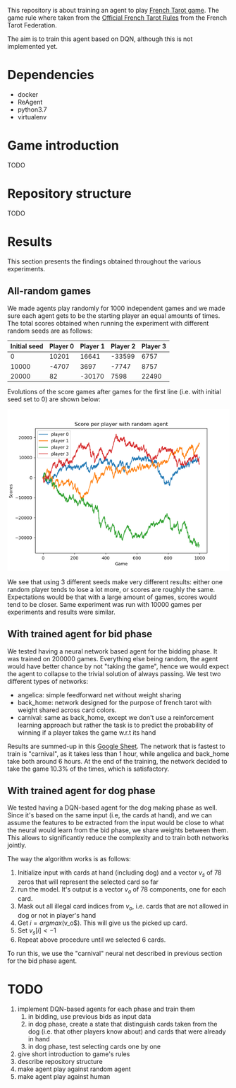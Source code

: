 This repository is about training an agent to play
[French Tarot game](https://en.wikipedia.org/wiki/French_tarot]).
The game rule where taken from the [Official French Tarot Rules](http://www.fftarot.fr/assets/documents/R-RO201206.pdf)
from the French Tarot Federation.

The aim is to train this agent based on DQN, although this is not
implemented yet.

# Dependencies
- docker
- ReAgent
- python3.7
- virtualenv

# Game introduction
TODO

# Repository structure
TODO

# Results
This section presents the findings obtained throughout the various
experiments.

## All-random games
We made agents play randomly for 1000 independent games and we made sure
each agent gets to be the starting player an equal amounts of times.
The total scores obtained when running the experiment with
different random seeds are as follows:

|Initial seed|Player 0|Player 1|Player 2|Player 3|
|---|---|---|---|---|
| 0 |10201|16641|-33599|6757|
| 10000| -4707 | 3697  | -7747  | 8757  |
| 20000|  82 | -30170  |7598   |22490   |

Evolutions of the score games after games for the first line (i.e. with
initial seed set to 0) are shown below:

![](results/random_players.png)

We see that using 3 different seeds make very different results:
either one random player tends to lose a lot more, or scores are roughly
the same. Expectations would be that with a large amount of games,
scores would tend to be closer. Same experiment was run with 10000 games
per experiments and results were similar.

## With trained agent for bid phase
We tested having a neural network based agent for the bidding phase. It was trained on 200000 games. Everything else being
random, the agent would have better chance by not "taking the game", hence we would expect the agent to collapse
to the trivial solution of always passing. We test two different types of networks:
- angelica: simple feedforward net without weight sharing
- back_home: network designed for the purpose of french tarot with weight shared across card colors.
- carnival: same as back_home, except we don't use a reinforcement learning approach but rather the task
is to predict the probability of winning if a player takes the game w.r.t its hand

Results are summed-up in this
[Google Sheet](https://docs.google.com/spreadsheets/d/1jKxKGcHZPYEbEqXDQn-Qwko9_F8PxJigzj90CC79uZk/edit?usp=sharing).
The network that is fastest to train is "carnival", as it takes less than 1 hour, while angelica and back_home
take both around 6 hours. At the end of the training, the network decided to take the game 10.3% of the times,
which is satisfactory.

## With trained agent for dog phase
We tested having a DQN-based agent for the dog making phase as well. Since it's based on the same input (i.e, the cards
at hand), and we can assume the features to be extracted from the input would be close to what the neural would learn
from the bid phase, we share weights between them. This allows to significantly reduce the complexity and to train
both networks jointly.

The way the algorithm works is as follows:
1. Initialize input with cards at hand (including dog) and a vector $v_s$ of 78 zeros that will represent
the selected card so far
2. run the model. It's output is a vector $v_o$ of 78 components, one for each card.
3. Mask out all illegal card indices from $v_o$, i.e. cards that are not allowed in dog or not in player's hand
4. Get $i=argmax($v_o$). This will give us the picked up card.
5. Set $v_s[i] <- 1$
6. Repeat above procedure until we selected 6 cards.

To run this, we use the "carnival" neural net described in previous section for the bid phase agent.

# TODO
1. implement DQN-based agents for each phase and train them
    1. in bidding, use previous bids as input data
    2. in dog phase, create a state that distinguish cards taken from the dog (i.e. that other players know about) and cards that were already in hand
    3. in dog phase, test selecting cards one by one
2. give short introduction to game's rules
3. describe repository structure
4. make agent play against random agent
5. make agent play against human
